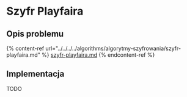 # Szyfr Playfaira

## Opis problemu

{% content-ref url="../../../../algorithms/algorytmy-szyfrowania/szyfr-playfaira.md" %}
[szyfr-playfaira.md](../../../../algorithms/algorytmy-szyfrowania/szyfr-playfaira.md)
{% endcontent-ref %}

## Implementacja

TODO
